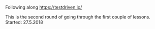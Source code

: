 Following along https://testdriven.io/

This is the second round of going through the first couple of lessons.
Started: 27.5.2018
